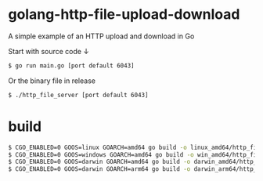 # golang-http-file-upload-download

 A simple example of an HTTP upload and download in Go 

 Start with source code ↓
 ```bash
 $ go run main.go [port default 6043]
 ```
 Or the binary file in release
 ```bash
 $ ./http_file_server [port default 6043]
 ```
# build
```bash
$ CGO_ENABLED=0 GOOS=linux GOARCH=amd64 go build -o linux_amd64/http_file_server main.go
$ CGO_ENABLED=0 GOOS=windows GOARCH=amd64 go build -o win_amd64/http_file_server main.go
$ CGO_ENABLED=0 GOOS=darwin GOARCH=amd64 go build -o darwin_amd64/http_file_server main.go
$ CGO_ENABLED=0 GOOS=darwin GOARCH=arm64 go build -o darwin_arm64/http_file_server main.go
```